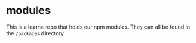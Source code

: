 # modules

This is a learna repo that holds our npm modules. They can all be found in the `/packages` directory.
